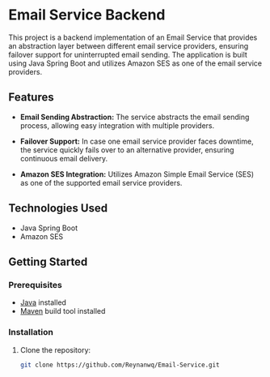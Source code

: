 # Email Service Backend

This project is a backend implementation of an Email Service that provides an abstraction layer between different email service providers, ensuring failover support for uninterrupted email sending. The application is built using Java Spring Boot and utilizes Amazon SES as one of the email service providers.

## Features

- **Email Sending Abstraction:** The service abstracts the email sending process, allowing easy integration with multiple providers.
  
- **Failover Support:** In case one email service provider faces downtime, the service quickly fails over to an alternative provider, ensuring continuous email delivery.

- **Amazon SES Integration:** Utilizes Amazon Simple Email Service (SES) as one of the supported email service providers.

## Technologies Used

- Java Spring Boot
- Amazon SES

## Getting Started

### Prerequisites

- [Java](https://www.java.com/) installed
- [Maven](https://maven.apache.org/) build tool installed

### Installation

1. Clone the repository:

   ```bash
   git clone https://github.com/Reynanwq/Email-Service.git
